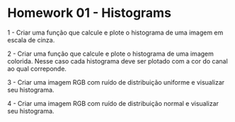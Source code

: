 # Homework 01 - Histograms

1 - Criar uma função que calcule e plote o histograma de uma imagem em escala de cinza.

2 - Criar uma função que calcule e plote o histograma de uma imagem colorida. Nesse caso cada histograma deve ser plotado com a cor do canal ao qual correponde.

3 - Criar uma imagem RGB com ruído de distribuição uniforme e visualizar seu histograma.

4 - Criar uma imagem RGB com ruído de distribuição normal e visualizar seu histograma.